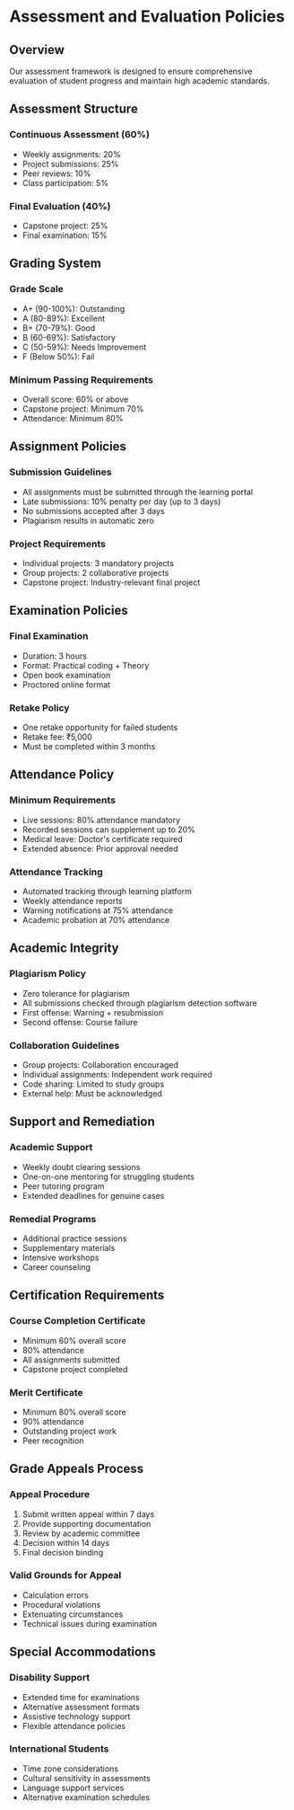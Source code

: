 # Assessment and Evaluation Policies

## Overview
Our assessment framework is designed to ensure comprehensive evaluation of student progress and maintain high academic standards.

## Assessment Structure

### Continuous Assessment (60%)
- Weekly assignments: 20%
- Project submissions: 25%
- Peer reviews: 10%
- Class participation: 5%

### Final Evaluation (40%)
- Capstone project: 25%
- Final examination: 15%

## Grading System

### Grade Scale
- A+ (90-100%): Outstanding
- A (80-89%): Excellent
- B+ (70-79%): Good
- B (60-69%): Satisfactory
- C (50-59%): Needs Improvement
- F (Below 50%): Fail

### Minimum Passing Requirements
- Overall score: 60% or above
- Capstone project: Minimum 70%
- Attendance: Minimum 80%

## Assignment Policies

### Submission Guidelines
- All assignments must be submitted through the learning portal
- Late submissions: 10% penalty per day (up to 3 days)
- No submissions accepted after 3 days
- Plagiarism results in automatic zero

### Project Requirements
- Individual projects: 3 mandatory projects
- Group projects: 2 collaborative projects
- Capstone project: Industry-relevant final project

## Examination Policies

### Final Examination
- Duration: 3 hours
- Format: Practical coding + Theory
- Open book examination
- Proctored online format

### Retake Policy
- One retake opportunity for failed students
- Retake fee: ₹5,000
- Must be completed within 3 months

## Attendance Policy

### Minimum Requirements
- Live sessions: 80% attendance mandatory
- Recorded sessions can supplement up to 20%
- Medical leave: Doctor's certificate required
- Extended absence: Prior approval needed

### Attendance Tracking
- Automated tracking through learning platform
- Weekly attendance reports
- Warning notifications at 75% attendance
- Academic probation at 70% attendance

## Academic Integrity

### Plagiarism Policy
- Zero tolerance for plagiarism
- All submissions checked through plagiarism detection software
- First offense: Warning + resubmission
- Second offense: Course failure

### Collaboration Guidelines
- Group projects: Collaboration encouraged
- Individual assignments: Independent work required
- Code sharing: Limited to study groups
- External help: Must be acknowledged

## Support and Remediation

### Academic Support
- Weekly doubt clearing sessions
- One-on-one mentoring for struggling students
- Peer tutoring program
- Extended deadlines for genuine cases

### Remedial Programs
- Additional practice sessions
- Supplementary materials
- Intensive workshops
- Career counseling

## Certification Requirements

### Course Completion Certificate
- Minimum 60% overall score
- 80% attendance
- All assignments submitted
- Capstone project completed

### Merit Certificate
- Minimum 80% overall score
- 90% attendance
- Outstanding project work
- Peer recognition

## Grade Appeals Process

### Appeal Procedure
1. Submit written appeal within 7 days
2. Provide supporting documentation
3. Review by academic committee
4. Decision within 14 days
5. Final decision binding

### Valid Grounds for Appeal
- Calculation errors
- Procedural violations
- Extenuating circumstances
- Technical issues during examination

## Special Accommodations

### Disability Support
- Extended time for examinations
- Alternative assessment formats
- Assistive technology support
- Flexible attendance policies

### International Students
- Time zone considerations
- Cultural sensitivity in assessments
- Language support services
- Alternative examination schedules
